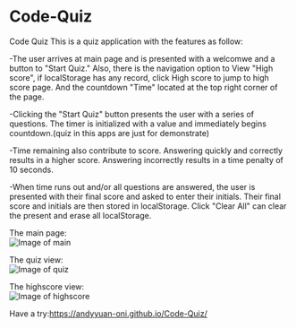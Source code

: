 # Code-Quiz
Code Quiz
This is a quiz application with the features as follow:

-The user arrives at main page and is presented with a welcomwe and a button to "Start Quiz." Also, there is the navigation option to View "High score", if localStorage has any record, click High score to jump to high score page. And the countdown "Time" located at the top right corner of the page.

-Clicking the "Start Quiz" button presents the user with a series of questions. The timer is initialized with a value and immediately begins countdown.(quiz in this apps are just for demonstrate)

-Time remaining also contribute to score. Answering quickly and correctly results in a higher score. Answering incorrectly results in a time penalty of 10 seconds.

-When time runs out and/or all questions are answered, the user is presented with their final score and asked to enter their initials. Their final score and initials are then stored in localStorage. Click "Clear All" can clear the present and erase all localStorage.

The main page:\
![Image of main]( https://andyyuan-oni.github.io/Code-Quiz/assets/mainpage.png)

The quiz view:\
![Image of quiz]( https://andyyuan-oni.github.io/Code-Quiz/assets/quiz-view.png)

The highscore view:\
![Image of highscore]( https://andyyuan-oni.github.io/Code-Quiz/assets/highScorePage.png)

Have a try:https://andyyuan-oni.github.io/Code-Quiz/